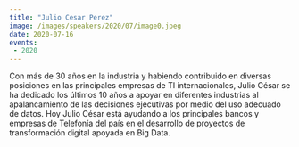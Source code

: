 ```yaml
---
title: "Julio Cesar Perez"
image: /images/speakers/2020/07/image0.jpeg
date: 2020-07-16
events:
 - 2020
---
```


Con más de 30 años en la industria y habiendo contribuido en diversas posiciones en las principales empresas de TI internacionales, Julio César se ha dedicado los últimos 10 años a apoyar en diferentes industrias al apalancamiento de las decisiones ejecutivas por medio del uso adecuado de datos. Hoy Julio César está ayudando a los principales bancos y empresas de Telefonía del país en el desarrollo de proyectos de transformación digital apoyada en Big Data.